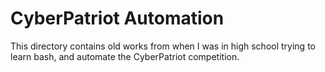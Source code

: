 # CyberPatriot Automation

This directory contains old works from when I was in high school trying to learn bash, and automate the CyberPatriot competition.
